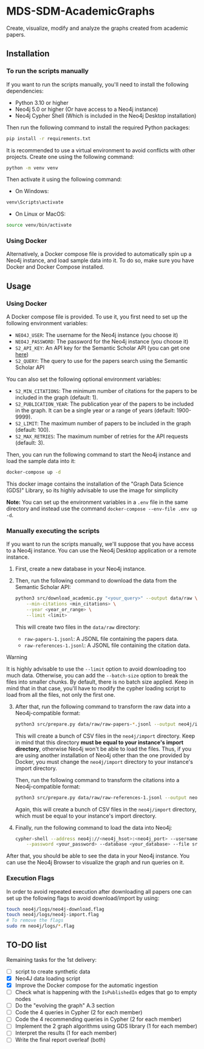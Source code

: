 # MDS-SDM-AcademicGraphs
Create, visualize, modify and analyze the graphs created from academic papers.

## Installation

### To run the scripts manually

If you want to run the scripts manually, you'll need to install the following
dependencies:

- Python 3.10 or higher
- Neo4j 5.0 or higher (Or have access to a Neo4j instance)
- Neo4j Cypher Shell (Which is included in the Neo4j Desktop installation)

Then run the following command to install the required Python packages:

```sh
pip install -r requirements.txt
```

It is recommended to use a virtual environment to avoid conflicts with other
projects. Create one using the following command:

```sh
python -m venv venv
```

Then activate it using the following command:
- On Windows:
```sh
venv\Scripts\activate
```
- On Linux or MacOS:
```sh
source venv/bin/activate
```

### Using Docker

Alternatively, a Docker compose file is provided to automatically spin up a
Neo4j instance, and load sample data into it. To do so, make sure you have Docker
and Docker Compose installed.

## Usage

### Using Docker

A Docker compose file is provided. To use it, you first need to set up the
following environment variables:

- `NEO4J_USER`: The username for the Neo4j instance (you choose it)
- `NEO4J_PASSWORD`: The password for the Neo4j instance (you choose it)
- `S2_API_KEY`: An API key for the Semantic Scholar API (you can get one [here](https://www.semanticscholar.org/product/api))
- `S2_QUERY`: The query to use for the papers search using the Semantic Scholar API

You can also set the following optional environment variables:

- `S2_MIN_CITATIONS`: The minimum number of citations for the papers to be
  included in the graph (default: 1).
- `S2_PUBLICATION_YEAR`: The publication year of the papers to be included in
  the graph. It can be a single year or a range of years (default: 1900-9999).
- `S2_LIMIT`: The maximum number of papers to be included in the graph 
  (default: 100).
- `S2_MAX_RETRIES`: The maximum number of retries for the API requests (default:
   3).

Then, you can run the following command to start the Neo4j instance and load
the sample data into it:

```sh
docker-compose up -d
```

This docker image contains the installation of the "Graph Data Science (GDS)" Library, so its highly advisable to use the image for simplicity

**Note:** You can set up the environment variables in a `.env` file in the same
directory and instead use the command `docker-compose --env-file .env up -d`.

### Manually executing the scripts

If you want to run the scripts manually, we'll suppose that you have access to
a Neo4j instance. You can use the Neo4j Desktop application or a remote instance.

1. First, create a new database in your Neo4j instance.
2. Then, run the following command to download the data from the Semantic Scholar
   API:

    ```sh
    python3 src/download_academic.py "<your_query>" --output data/raw \
        --min-citations <min_citations> \
        --year <year_or_range> \
        --limit <limit>
    ```

    This will create two files in the `data/raw` directory:
    - `raw-papers-1.jsonl`: A JSONL file containing the papers data.
    - `raw-references-1.jsonl`: A JSONL file containing the citation data.
  
>[!WARNING]
>It is highly advisable to use the `--limit` option to avoid downloading too
>much data. Otherwise, you can add the `--batch-size` option to break the
>files into smaller chunks. By default, there is no batch size applied.
>Keep in mind that in that case, you'll have to modify the cypher loading
>script to load from all the files, not only the first one.

3. After that, run the following command to transform the raw data into a
    Neo4j-compatible format:

    ```sh
    python3 src/prepare.py data/raw/raw-papers-*.jsonl --output neo4j/import --type papers
    ```

    This will create a bunch of CSV files in the `neo4j/import` directory.
    Keep in mind that this directory **must be equal to your instance's import
    directory**, otherwise Neo4j won't be able to load the files. Thus, if you
    are using another installation of Neo4j other than the one provided by
    Docker, you must change the `neo4j/import` directory to your instance's
    import directory.

    Then, run the following command to transform the citations into a
    Neo4j-compatible format:

    ```sh
    python3 src/prepare.py data/raw/raw-references-1.jsonl --output neo4j/import --type references
    ```

    Again, this will create a bunch of CSV files in the `neo4j/import`
    directory, which must be equal to your instance's import directory.

4. Finally, run the following command to load the data into Neo4j:

    ```sh
    cypher-shell --address neo4j://<neo4j_hsot>:<neo4j_port> --username <your_user> \
        --password <your_password> --database <your_database> --file src/load_data.cyp
    ```

After that, you should be able to see the data in your Neo4j instance. You can
use the Neo4j Browser to visualize the graph and run queries on it.

### Execution Flags

In order to avoid repeated execution after downloading all papers one can set up the following flags to avoid download/import by using: 

```sh
touch neo4j/logs/neo4j-download.flag 
touch neo4j/logs/neo4j-import.flag
# To remove the flags
sudo rm neo4j/logs/*.flag 
```

## TO-DO list
Remaining tasks for the 1st delivery:
- [ ] script to create synthetic data
- [x] Neo4J data loading script
- [x] Improve the Docker compose for the automatic ingestion
- [ ] Check what is happening with the `IsPublishedIn` edges that go to empty nodes
- [ ] Do the "evolving the graph" A.3 section 
- [ ] Code the 4 queries in Cypher (2 for each member)
- [ ] Code the 4 recommending queries in Cypher (2 for each member)
- [ ] Implement the 2 graph algorithms using GDS library (1 for each member)
- [ ] Interpret the results (1 for each member)
- [ ] Write the final report overleaf (both)